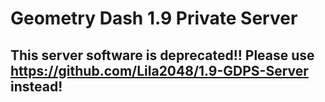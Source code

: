 # Geometry Dash 1.9 Private Server

## This server software is deprecated!! Please use https://github.com/Lila2048/1.9-GDPS-Server instead!
